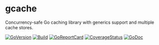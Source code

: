 # gcache
Concurrency-safe Go caching library with generics support and multiple cache stores.

[![GoVersion](https://img.shields.io/github/go-mod/go-version/gomods/athens.svg)](https://github.com/gomods/athens)
[![Build](https://github.com/amerkurev/gcache/actions/workflows/ci.yml/badge.svg?branch=master)](https://github.com/amerkurev/gcache/actions/workflows/ci.yml)
[![GoReportCard](https://goreportcard.com/badge/github.com/amerkurev/gcache)](https://goreportcard.com/report/github.com/amerkurev/gcache)
[![CoverageStatus](https://coveralls.io/repos/github/amerkurev/gcache/badge.svg)](https://coveralls.io/github/amerkurev/gcache)
[![GoDoc](https://godoc.org/github.com/amerkurev/gcache?status.svg)](https://godoc.org/github.com/amerkurev/gcache)
